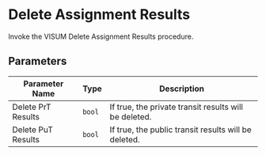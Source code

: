 # Delete Assignment Results

Invoke the VISUM Delete Assignment Results procedure.

## Parameters

| Parameter Name | Type | Description |
|----------------|------|-------------|
|Delete PrT Results|`bool`| If true, the private transit results will be deleted.|
|Delete PuT Results|`bool`| If true, the public transit results will be deleted.|

